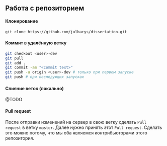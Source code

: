 ## Работа с репозиторием

#### Клонирование

```
git clone https://github.com/julbarys/dissertation.git
```

#### Коммит в удалённую ветку

```bash
git checkout <user>-dev
git pull
git add .
git commit -am "<commit text>"
git push -u origin <user>-dev # только при первом запуске
git push # при последующих запусках
```

#### Слияние веток (локально)

@TODO

#### Pull request

После отправки изменений на сервер в свою ветку сделать `Pull request` в ветку `master`. Далее нужно принять этот `Pull request`. Сделать это можно потому, что мы оба являемся контрибьюторами этого репозитория.
